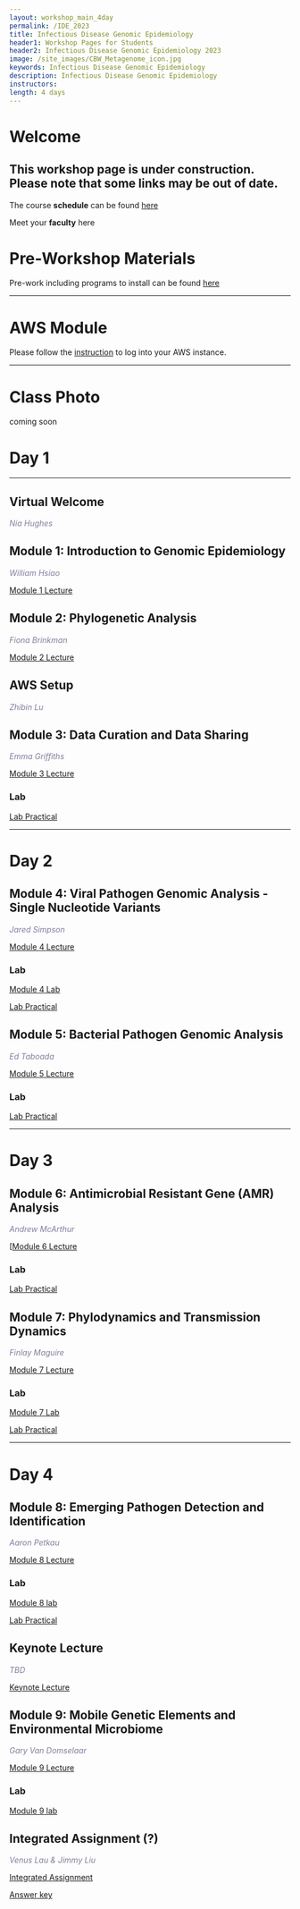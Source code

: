 ```yaml
---
layout: workshop_main_4day
permalink: /IDE_2023
title: Infectious Disease Genomic Epidemiology
header1: Workshop Pages for Students
header2: Infectious Disease Genomic Epidemiology 2023
image: /site_images/CBW_Metagenome_icon.jpg
keywords: Infectious Disease Genomic Epidemiology
description: Infectious Disease Genomic Epidemiology
instructors: 
length: 4 days
---
```


# Welcome <a id="welcome"></a> 

## This workshop page is under construction. Please note that some links may be out of date.

The course **schedule** can be found [here](https://bioinformaticsdotca.github.io/IDE_2023_schedule)

Meet your **faculty** here

# Pre-Workshop Materials <a id="preworkshop"></a>

Pre-work including programs to install can be found [here](https://forms.gle/zJ1ekmvePMiPZ6zu9)

***

# AWS Module <a id="preworkshop"></a>

Please follow the [instruction](https://bioinformaticsdotca.github.io/AWS_setup) to log into your AWS instance.

***

# Class Photo

coming soon



# Day 1 <a id="day1"></a>

***

## Virtual Welcome

*<font color="#827e9c"> Nia Hughes</font>*

## Module 1: Introduction to Genomic Epidemiology

*<font color="#827e9c">William Hsiao</font>*  

[Module 1 Lecture](https://drive.google.com/file/d/1Ce-9AeZ9BcUJvUGR4WPyVEFlKMMWRaZN/view?usp=sharing)


## Module 2: Phylogenetic Analysis
*<font color="#827e9c">Fiona Brinkman</font>*  

[Module 2 Lecture](https://drive.google.com/file/d/1bnl8-_3k4fD4veDO9jsmav2NgKTikDDc/view?usp=sharing)
 

## AWS Setup
*<font color="#827e9c">Zhibin Lu</font>* 


## Module 3: Data Curation and Data Sharing

*<font color="#827e9c">Emma Griffiths</font>*  

[Module 3 Lecture](https://drive.google.com/file/d/1p-U4_mngwjXBcVBgo12iaTUwp0bWZnQ6/view?usp=sharing)

### Lab
 
[Lab Practical](https://bioinformaticsdotca.github.io/IDE_2021_Module3_lab)


***
# Day 2 <a id="day2"></a>

## Module 4: Viral Pathogen Genomic Analysis - Single Nucleotide Variants 

*<font color="#827e9c">Jared Simpson</font>*  

[Module 4 Lecture]()
 
### Lab

[Module 4 Lab]()

[Lab Practical]()


## Module 5: Bacterial Pathogen Genomic Analysis

*<font color="#827e9c">Ed Taboada</font>*  

[Module 5 Lecture]()
 
### Lab
 
[Lab Practical]()



***
# Day 3 <a id="day3"></a>


## Module 6: Antimicrobial Resistant Gene (AMR) Analysis

*<font color="#827e9c">Andrew McArthur</font>*  

[[Module 6 Lecture](https://drive.google.com/file/d/1NkhEW4wymdcyNTXR4a3dWUhewakCjCyL/view?usp=sharing)
 
### Lab
 
[Lab Practical](https://bioinformaticsdotca.github.io/IDE_2021_Module5_lab)



## Module 7: Phylodynamics and Transmission Dynamics 

*<font color="#827e9c">Finlay Maguire</font>*  

[Module 7 Lecture](https://drive.google.com/file/d/1kfQ75t4zrcgQsCEBvMXExo6ZlYREal6p/view?usp=sharing)
 
### Lab

[Module 7 Lab](https://drive.google.com/file/d/1-OC9TOOlN4DLoWOX0NitipOhFuWsVB9f/view?usp=sharing)

[Lab Practical](https://bioinformaticsdotca.github.io/IDE_2021_Module4_lab)



***
# Day 4 <a id="day4"></a>


## Module 8: Emerging Pathogen Detection and Identification

*<font color="#827e9c">Aaron Petkau</font>*  

[Module 8 Lecture](https://drive.google.com/file/d/1-_P4itLTXumMy1E-cQdJpRj17Zy02OGV/view?usp=sharing)

### Lab
[Module 8 lab](https://drive.google.com/file/d/1PdQbTW2Ax3KV0JisAxYaWsEajSCMfIO8/view?usp=sharing)

[Lab Practical](https://bioinformaticsdotca.github.io/IDE_2021_Module8_lab)


## Keynote Lecture

*<font color="#827e9c">TBD</font>*  

[Keynote Lecture]()


## Module 9: Mobile Genetic Elements and Environmental Microbiome 

*<font color="#827e9c">Gary Van Domselaar</font>*  

[Module 9 Lecture]()

### Lab
[Module 9 lab]()



## Integrated Assignment (?)

*<font color="#827e9c">Venus Lau & Jimmy Liu</font>*  

[Integrated Assignment](https://bioinformaticsdotca.github.io/IDE_2021_int_assignment)

[Answer key](https://bioinformaticsdotca.github.io/IDE_2021_integrated_assignment)
